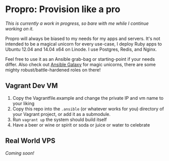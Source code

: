 Propro: Provision like a pro
============================

_This is currently a work in progress, so bare with me while I continue working
on it._

Propro will always be biased to my needs for my apps and servers. It's not
intended to be a magical unicorn for every use-case, I deploy Ruby apps to
Ubuntu 12.04 and 14.04 x64 on Linode. I use Postgres, Redis, and Nginx.

Feel free to use it as an Ansible grab-bag or starting-point if your needs
differ. Also check out [Ansible Galaxy](https://galaxy.ansible.com/) for magic
unicorns, there are some mighty robust/battle-hardened roles on there!

## Vagrant Dev VM

1. Copy the Vagrantfile.example and change the private IP and vm name to your
   liking
2. Copy this repo into the `.ansible` (or whatever works for you) directory of
   your Vagrant project, or add it as a submodule.
3. Run `vagrant up` the system should build itself
4. Have a beer or wine or spirit or soda or juice or water to celebrate

## Real World VPS

_Coming soon!_
